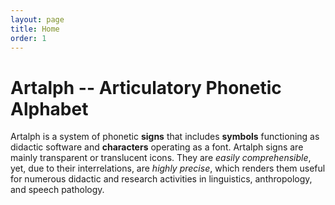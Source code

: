 ```yaml
---
layout: page
title: Home
order: 1
---
```


# Artalph -- Articulatory Phonetic Alphabet

Artalph is a system of phonetic **signs** that includes **symbols** functioning as didactic software and **characters**
operating as a font. Artalph signs are mainly transparent or translucent icons. They are *easily comprehensible*, yet,
due to their interrelations, are *highly precise*, which renders them useful for numerous didactic and research activities
in linguistics, anthropology, and speech pathology.
